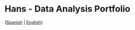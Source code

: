 # Hans - Data Analysis Portfolio 
([Spanish](https://github.com/HansAllTech/Hans_Data_Analysis_Portfolio/blob/main/Proyectos.md#tabla-de-contenido-es--en) | [English](https://github.com/HansAllTech/Hans_Data_Analysis_Portfolio/blob/main/Projects.md#table-of-content-es--en))   
                             
                                                                                                                                                 
                                         
                                                            
                             
                    
                       
     
    
         
     
  
 
 
 
